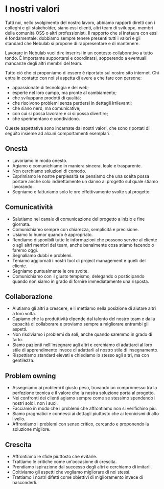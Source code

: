# I nostri valori

Tutti noi, nello svolgimento del nostro lavoro, abbiamo rapporti diretti con i colleghi e gli 
stakeholder, siano essi clienti, altri team di sviluppo, membri della comunità OSS o altri 
professionisti. Il rapporto che si instaura con essi è fondamentale: dobbiamo sempre tenere presenti 
tutti i valori e gli standard che Nebulab si propone di rappresentare e di mantenere.

Lavorare in Nebulab vuol dire inserirsi in un contesto collaborativo a tutto tondo. È importante 
supportarsi e coordinarsi, sopperendo a eventuali mancanze degli altri membri del team.

Tutto ciò che ci proponiamo di essere è riportato sul nostro sito internet. Chi entra in contatto 
con noi si aspetta di avere a che fare con persone:

- appassionate di tecnologia e del web;
- esperte nel loro campo, ma pronte al cambiamento;
- che sviluppano prodotti di qualità;
- che risolvono problemi senza perdersi in dettagli irrilevanti;
- che siano nerd, ma comunicative;
- con cui si possa lavorare e ci si possa divertire;
- che sperimentano e condividono.

Queste aspettative sono incarnate dai nostri valori, che sono riportati di seguito insieme ad alcuni
comportamenti esemplari.

## Onestà

- Lavoriamo in modo onesto.
- Agiamo e comunichiamo in maniera sincera, leale e trasparente.
- Non cerchiamo soluzioni di comodo.
- Esprimiamo le nostre perplessità se pensiamo che una scelta possa portare anche solo 
  indirettamente un danno al progetto sul quale stiamo lavorando.
- Segniamo e fatturiamo solo le ore effettivamente svolte sul progetto.

## Comunicatività

- Salutiamo nel canale di comunicazione del progetto a inizio e fine giornata.
- Comunichiamo sempre con chiarezza, semplicità e precisione.
- Usiamo lo humor quando è appropriato.
- Rendiamo disponibili tutte le informazioni che possono servire al cliente o agli altri membri del 
  team, anche banalmente cosa stiamo facendo o faremo oggi.
- Segnaliamo dubbi e problemi.
- Teniamo aggiornati i nostri tool di project management e quelli del cliente.
- Segniamo puntualmente le ore svolte.
- Comunichiamo con il giusto tempismo, delegando o posticipando quando non siamo in grado di fornire
  immediatamente una risposta.

## Collaborazione

- Aiutiamo gli altri a crescere, e li mettiamo nella posizione di aiutare altri a loro volta.
- Capiamo che la produttività dipende dal talento del nostro team e dalla capacità di collaborare
  e proviamo sempre a migliorare entrambi gli aspetti.
- Non risolviamo i problemi da soli, anche quando saremmo in grado di farlo.
- Siamo pazienti nell'insegnare agli altri e cerchiamo di adattarci al loro stile di apprendimento
  invece di adattarli al nostro stile di insegnamento.
- Rispettiamo standard elevati e chiediamo lo stesso agli altri, ma con gentilezza.

## Problem owning

- Assegniamo ai problemi il giusto peso, trovando un compromesso tra la perfezione tecnica e il
  valore che la nostra soluzione porta al progetto.
- Nei confronti dei clienti agiamo sempre come se stessimo spendendo i nostri soldi, non i suoi.
- Facciamo in modo che i problemi che affrontiamo non si verifichino più.
- Siamo pragmatici e connessi ai dettagli piuttosto che ai tecnicismi di alto livello.
- Affrontiamo i problemi con senso critico, cercando e proponendo la soluzione migliore.

## Crescita

- Affrontiamo le sfide piuttosto che evitarle.
- Trattiamo le critiche come un'occasione di crescita.
- Prendiamo ispirazione dal successo degli altri e cerchiamo di imitarli.
- Coltiviamo gli aspetti che vogliamo migliorare di noi stessi.
- Trattiamo i nostri difetti come obiettivi di miglioramento invece di nasconderli.
